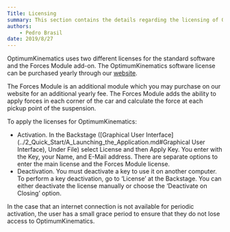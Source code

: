 ```yaml
---
Title: Licensing
summary: This section contains the details regarding the licensing of OptimumKinematics (with and without the Forces Module).
authors:
    - Pedro Brasil
date: 2019/8/27
---
```


OptimumKinematics uses two different licenses for the standard software and the Forces Module add-on.  The OptimumKinematics software license can be purchased yearly through our [website](http://www.optimumg.com/software/purchase-a-software-subscription-plan/).

The Forces Module is an additional module which you may purchase on our website for an additional yearly fee.  The Forces Module adds the ability to apply forces in each corner of the car and calculate the force at each pickup point of the suspension.

To apply the licenses for OptimumKinematics:

* Activation. In the Backstage ([Graphical User Interface](../2_Quick_Start/A_Launching_the_Application.md#Graphical User Interface), Under File) select License and then Apply Key. You enter with the Key, your Name, and E-Mail address.  There are separate options to enter the main license and the Forces Module license.
* Deactivation. You must deactivate a key to use it on another computer. To perform a key deactivation, go to ‘License’ at the Backstage.  You can either deactivate the license manually or choose the ‘Deactivate on Closing’ option.

In the case that an internet connection is not available for periodic activation, the user has a small grace period to ensure that they do not lose access to OptimumKinematics.
